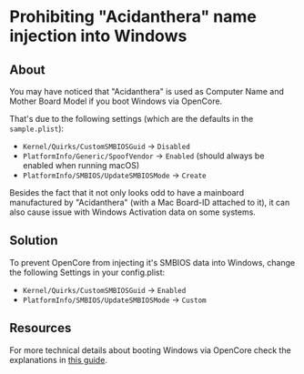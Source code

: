 # Prohibiting "Acidanthera" name injection into Windows

## About
You may have noticed that "Acidanthera" is used as Computer Name and Mother Board Model if you boot Windows via OpenCore.

That's due to the following settings (which are the defaults in the `sample.plist`): 

- `Kernel/Quirks/CustomSMBIOSGuid` &rarr; `Disabled`
- `PlatformInfo/Generic/SpoofVendor` &rarr; `Enabled` (should always be enabled when running macOS)
- `PlatformInfo/SMBIOS/UpdateSMBIOSMode` &rarr; `Create`

Besides the fact that it not only looks odd to have a mainboard manufactured by "Acidanthera" (with a Mac Board-ID attached to it), it can also cause issue with Windows Activation data on some systems.

## Solution
To prevent OpenCore from injecting it's SMBIOS data into Windows, change the following Settings in your config.plist:

- `Kernel/Quirks/CustomSMBIOSGuid` → `Enabled`
- `PlatformInfo/SMBIOS/UpdateSMBIOSMode` &rarr; `Custom`

## Resources
For more technical details about booting Windows via OpenCore check the explanations in [this guide](https://chriswayg.gitbook.io/opencore-visual-beginners-guide/advanced-topics/multi-boot-options#detailed-technical-differences-of-the-four-options).
